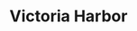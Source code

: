 ---
title: Victoria Harbor
tags: john
image: /files/Victoria_Harbor/Victoria_Harbor_2000.jpg
imageBase: Victoria_Harbor
alt: A junk boat sailing through Victoria Harbor, skyscrapers and residential buildings in the background.
width: 2000
height: 1332
imageDate: August 2010
location: Hong Kong SAR
camera: Canon IXUS 860 IS
metaDescription: A junk boat sailing through Victoria Harbor, skyscrapers and residential buildings in the background.
---